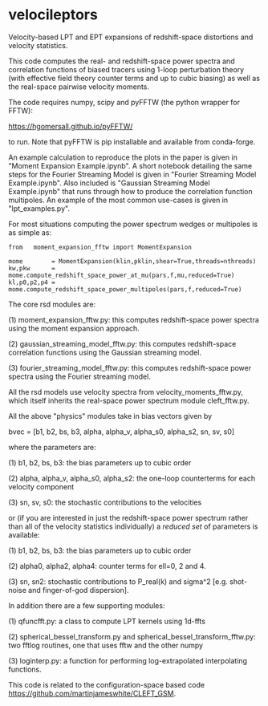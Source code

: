 # velocileptors
Velocity-based LPT and EPT expansions of redshift-space distortions and
velocity statistics.

This code computes the real- and redshift-space power spectra and
correlation functions of biased tracers using 1-loop perturbation
theory (with effective field theory counter terms and up to cubic
biasing) as well as the real-space pairwise velocity moments.

The code requires numpy, scipy and pyFFTW (the python wrapper for FFTW):

https://hgomersall.github.io/pyFFTW/

to run. Note that pyFFTW is pip installable and available from conda-forge.

An example calculation to reproduce the plots in the paper is given
in "Moment Expansion Example.ipynb".
A short notebook detailing the same steps for the Fourier Streaming Model
is given in "Fourier Streaming Model Example.ipynb".
Also included is "Gaussian Streaming Model Example.ipynb" that runs through
how to produce the correlation function multipoles.
An example of the most common use-cases is given in "lpt_examples.py".

For most situations computing the power spectrum wedges or multipoles
is as simple as:

```
from   moment_expansion_fftw import MomentExpansion

mome        = MomentExpansion(klin,pklin,shear=True,threads=nthreads)
kw,pkw      = mome.compute_redshift_space_power_at_mu(pars,f,mu,reduced=True)
kl,p0,p2,p4 = mome.compute_redshift_space_power_multipoles(pars,f,reduced=True)
```


The core rsd modules are:

(1) moment_expansion_fftw.py: this computes redshift-space power spectra using the moment expansion approach.

(2) gaussian_streaming_model_fftw.py: this computes redshift-space correlation functions using the Gaussian streaming model.

(3) fourier_streaming_model_fftw.py: this computes redshift-space power spectra using the Fourier streaming model. 

All the rsd models use velocity spectra from velocity_moments_fftw.py, which itself inherits the real-space power spectrum module cleft_fftw.py.

All the above "physics" modules take in bias vectors given by 

bvec = [b1, b2, bs, b3, alpha, alpha_v, alpha_s0, alpha_s2, sn, sv, s0]

where the parameters are:

(1) b1, b2, bs, b3: the bias parameters up to cubic order

(2) alpha, alpha_v, alpha_s0, alpha_s2: the one-loop counterterms for each velocity component

(3) sn, sv, s0: the stochastic contributions to the velocities


or (if you are interested in just the redshift-space power spectrum rather
than all of the velocity statistics individually) a _reduced set_ of
parameters is available:

(1) b1, b2, bs, b3:  the bias parameters up to cubic order

(2) alpha0, alpha2, alpha4: counter terms for ell=0, 2 and 4.

(3) sn, sn2: stochastic contributions to P_real(k) and sigma^2
    [e.g. shot-noise and finger-of-god dispersion].



In addition there are a few supporting modules:

(1) qfuncfft.py: a class to compute LPT kernels using 1d-ffts

(2) spherical_bessel_transform.py and spherical_bessel_transform_fftw.py: two fftlog routines, one that uses fftw and the other numpy

(3) loginterp.py: a function for performing log-extrapolated interpolating functions.

This code is related to the configuration-space based code https://github.com/martinjameswhite/CLEFT_GSM.
